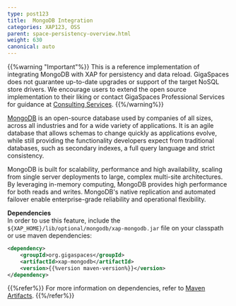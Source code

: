 ```yaml
---
type: post123
title:  MongoDB Integration
categories: XAP123, OSS
parent: space-persistency-overview.html
weight: 630
canonical: auto
---
```


{{%warning "Important"%}}
This is a reference implementation of integrating MongoDB with XAP for persistency and data reload. GigaSpaces does not guarantee up-to-date upgrades or support of the target NoSQL store drivers. We encourage users to extend the open source implementation to their liking or contact GigaSpaces Professional Services for guidance at [Consulting Services](mailto:ps@gigaspaces.com). 
{{%/warning%}} 

[MongoDB](http://www.mongodb.com/) is an open-source database used by companies of all sizes, across all industries and for a wide variety of applications. It is an agile database that allows schemas to change quickly as applications evolve, while still providing the functionality developers expect from traditional databases, such as secondary indexes, a full query language and strict consistency.

MongoDB is built for scalability, performance and high availability, scaling from single server deployments to large, complex multi-site architectures. By leveraging in-memory computing, MongoDB provides high performance for both reads and writes. MongoDB's native replication and automated failover enable enterprise-grade reliability and operational flexibility.


 

**Dependencies**<br>
In order to use this feature, include the `${XAP_HOME}/lib/optional/mongodb/xap-mongodb.jar` file on your classpath or use maven dependencies:

```xml
<dependency>
    <groupId>org.gigaspaces</groupId>
    <artifactId>xap-mongodb</artifactId>
    <version>{{%version maven-version%}}</version>
</dependency>
```
{{%refer%}}
For more information on dependencies, refer to [Maven Artifacts](../started/maven-artifacts.html).
{{%/refer%}} 



